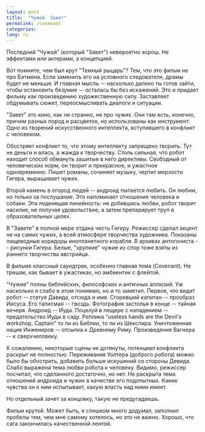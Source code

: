 ```yaml
---
layout: post
title:  "Чужой. Завет"
permalink: /covenant
categories:
lang: ru
---
```


Последний "Чужой" (который "Завет") невероятно хорош. Не эффектами или актерами,
а концепцией.

Вот помните, чем был крут "Темный рыцарь"? Тем, что это фильм не про
Бэтмена. Если заменить его на условного следователя, драмы будет не меньше. И
главная мысль -- насколько далеко ты готов зайти, чтобы остановить безумие --
осталась бы без искажений. Это и придает фильму как произведению художественную
силу. Заставляет обдумывать сюжет, переосмысливать диалоги и ситуации.

"Завет" это кино, как ни странно, не про чужих. Они там есть, конечно, причем
разных пород и расцветок, но использованы как инструмент. Одно из творений
искусственного интеллекта, вступившего в конфликт с человеком.

Обостряет конфликт то, что этому интеллекту запрещено творить. Тут не деньги и
влась, а жажда к творчеству. Столь сильная, что робот находит способ обмануть
зашитые в него директивы. Свободный от человеческих норм, он творит и
прекрасное, и ужастное одновременно. Пишет романы, сочиняет музыку, чертит
мерзости Гигера, выращивает чужих.

Второй камень в огород людей -- андроид пытается любить. Он любим, но только за
послушание. Это напоминает отношения человека и собаки. Эта леденящая
линейность: не добившись любви, робот творит насилие, не получая удовольствие, а
затем препарирует труп в образовательных целях.

В "Завете" в полной мере отдана честь Гигеру. Режиссер сделал акцент не на самих
чужих, а всей атмосфере творчества художника. Показаны пищеводные коридоры
инопланетного корабля. В архивах антогониста -- рисунки Гигера. Белые, "хрупкие"
чужие из спор тоже взяты из раннего творчества австрийца.

В фильме классный саундтрек, особенно главная тема (Covenant). Не трешак, как
бывает в ужастиках, но амбиентик с флейтой.

"Чужие" полны библейских, философских и античных аллюзий. Уж насколько я слабо в
этом понимаю, но и то заметил. Первое, что видит робот -- статуя Давида, отсюда
и имя. Сгоревший капитан -- прообраз Иисуса. Его талисман -- гвоздь. Фотография
застолья в конце -- тайная вечеря. Андроид -- Иуда. Поцелуй в пещере с
нападением -- предательство Иуды в саду. Реплика "useless hands are the Devil's
workshop, Captain" то ли из Библии, то ли из Шекспира. Уничтоженная нация
Инженеров -- отсылка к Древнему Риму. Произведения Вагнера -- к сверхчеловеку.

К сожалению, некоторые сцены не дотянуты, потенциал конфликта раскрыт не
полностью. Переживания Уолтера (доброго робота) можно было бы обострить,
добавить больше искушений со стороны Девида. Слабо выражена тема любви робота к
человеку. Видимо, режиссер посчитал, что сделанного достаточно, но нет. Не
раскрыта тема отношений андроида и чужих в качестве его подопытных. Какие
чувства он к ним испытывает, какую власть над ними имеет.

Но отдельный зачет за концовку, такую не предугадаешь.

Фильм крутой. Может быть, я слишком много додумал, заполнил пробелы тем, чем мне
самому хотелось, но это не важно. Хорошо, что сага закончилась качественной
лентой.
